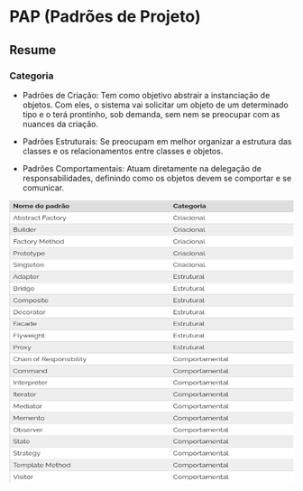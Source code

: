 # PAP (Padrões de Projeto)

## Resume

### Categoria
- Padrões de Criação: Tem como objetivo abstrair a instanciação de objetos. Com eles, o sistema vai solicitar um objeto de um determinado tipo e o terá prontinho, sob demanda, sem nem se preocupar com as nuances da criação.
  
- Padrões Estruturais: Se preocupam em melhor organizar a estrutura das classes e os relacionamentos entre classes e objetos.
  
- Padrões Comportamentais:  Atuam diretamente na delegação de responsabilidades, definindo como os objetos devem se comportar e se comunicar.
  
<p align="center">
  <img width="550" height="500" src="padroesdeprojeto.png">
</p>
